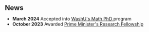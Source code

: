 <h1 id="news"></h1>

<h2 style="margin: 60px 0px 10px;">News</h2>
<ul>

<li><strong>March 2024</strong> Accepted into <a href ="https://math.wustl.edu/graduate">WashU's Math PhD </a> program </li>
<li><strong>October 2023</strong> Awarded <a href ="https://www.pmrf.in">Prime Minister's Research Fellowship</a></li> 

</ul>
